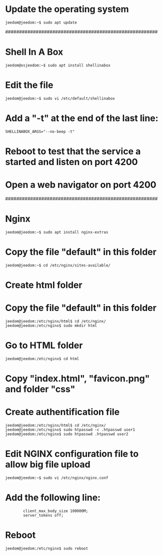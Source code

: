 # Update the operating system
```
jeedom@jeedom:~$ sudo apt update
```

#######################################################
# Shell In A Box
```shell
jeedom@osjeedom:~$ sudo apt install shellinabox
```
# Edit the file 
```shell
jeedom@jeedom:~$ sudo vi /etc/default/shellinabox
```
# Add a "-t" at the end of the last line:
```shell
SHELLINABOX_ARGS="--no-beep -t"
```
# Reboot to test that the service a started and listen on port 4200
# Open a web navigator on port 4200

#######################################################
# Nginx
```shell
jeedom@jeedom:~$ sudo apt install nginx-extras
```
# Copy the file "default" in this folder
```shell
jeedom@jeedom:~$ cd /etc/nginx/sites-available/
```
# Create html folder
# Copy the file "default" in this folder
```shell
jeedom@jeedom:/etc/nginx/html$ cd /etc/nginx/
jeedom@jeedom:/etc/nginx$ sudo mkdir html
```
# Go to HTML folder
```shell
jeedom@jeedom:/etc/nginx$ cd html
```
# Copy "index.html", "favicon.png" and folder "css"
# Create authentification file
```shell
jeedom@jeedom:/etc/nginx/html$ cd /etc/nginx/
jeedom@jeedom:/etc/nginx$ sudo htpasswd -c .htpasswd user1
jeedom@jeedom:/etc/nginx$ sudo htpasswd .htpasswd user2
```
# Edit NGINX configuration file to allow big file upload
```shell
jeedom@jeedom:~$ sudo vi /etc/nginx/nginx.conf
```
# Add the following line:
```shell
        client_max_body_size 100000M;
        server_tokens off;
```
# Reboot
```shell
jeedom@jeedom:/etc/nginx$ sudo reboot
